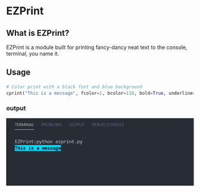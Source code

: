 # EZPrint

## What is EZPrint?
EZPrint is a module built for printing  fancy-dancy neat text to the console, terminal, you name it. 

## Usage
```python
# Color print with a black font and blue background
cprint("This is a message", fcolor=1, bcolor=118, bold=True, underline=True)
```
### output
![](./assets/example.png)